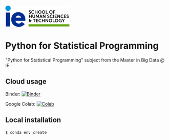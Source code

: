 ![IE](img/ie.png)

# Python for Statistical Programming

"Python for Statistical Programming" subject from the Master in Big Data @ IE.

## Cloud usage

Binder: [![Binder](https://mybinder.org/badge_logo.svg)](https://mybinder.org/v2/gh/astrojuanlu/ie-mbd-python-statistical-programming/master?filepath=intro.ipynb)

Google Colab: [![Colab](https://colab.research.google.com/assets/colab-badge.svg)](https://colab.research.google.com/github/astrojuanlu/ie-mbd-python-statistical-programming/blob/master/intro.ipynb)

## Local installation

```
$ conda env create
```
